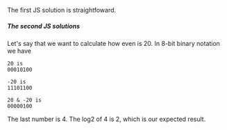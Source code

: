 The first JS solution is straightfoward. 

##### The second JS solutions

Let's say that we want to calculate how even is 20. In 8-bit binary notation we have

```
20 is
00010100

-20 is
11101100

20 & -20 is
00000100
```
The last number is 4. The log2 of 4 is 2, which is our expected result.
